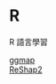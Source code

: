 # R
R 語言學習<br>

<a href="https://github.com/cinngyang/R/blob/master/R-ggmap.ipyn">ggmap</a><br>
<a href="https://github.com/cinngyang/R/blob/master/ReShap2.ipynb">ReShap2</a><br>

